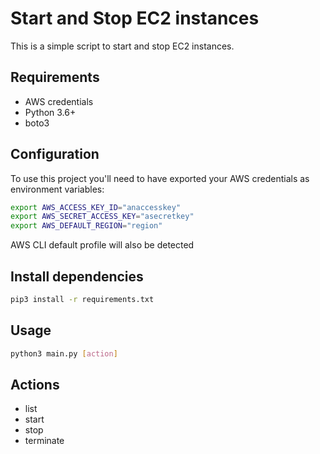 # Start and Stop EC2 instances
This is a simple script to start and stop EC2 instances.

## Requirements
- AWS credentials
- Python 3.6+
- boto3

## Configuration
To use this project you'll need to have exported your AWS credentials as environment variables:
```bash
export AWS_ACCESS_KEY_ID="anaccesskey"
export AWS_SECRET_ACCESS_KEY="asecretkey"
export AWS_DEFAULT_REGION="region"
```
AWS CLI default profile will also be detected


## Install dependencies
```bash
pip3 install -r requirements.txt
```

## Usage
```bash
python3 main.py [action]
```
## Actions
- list
- start
- stop
- terminate
